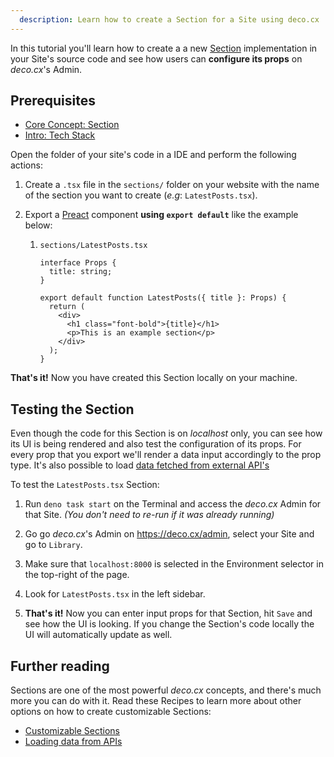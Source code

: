 ```yaml
---
  description: Learn how to create a Section for a Site using deco.cx
---
```


In this tutorial you'll learn how to create a a new
[Section](https://www.deco.cx/docs/en/concepts/section) implementation in your
Site's source code and see how users can **configure its props** on _deco.cx_'s
Admin.

## Prerequisites

- [Core Concept: Section](https://www.deco.cx/docs/en/concepts/section)
- [Intro: Tech Stack](http://www.deco.cx/docs/en/introduction/tech-stack)

Open the folder of your site's code in a IDE and perform the following actions:

1. Create a `.tsx` file in the `sections/` folder on your website with the name
   of the section you want to create (_e.g_: `LatestPosts.tsx`).

2. Export a [Preact](https://preactjs.com/) component **using `export default`**
   like the example below:

   1. `sections/LatestPosts.tsx`

      ```tsx
      interface Props {
        title: string;
      }

      export default function LatestPosts({ title }: Props) {
        return (
          <div>
            <h1 class="font-bold">{title}</h1>
            <p>This is an example section</p>
          </div>
        );
      }
      ```

**That's it!** Now you have created this Section locally on your machine.

## Testing the Section

Even though the code for this Section is on _localhost_ only, you can see how
its UI is being rendered and also test the configuration of its props. For every
prop that you export we'll render a data input accordingly to the prop type.
It's also possible to load
[data fetched from external API's](https://www.deco.cx/docs/en/concepts/section)

<!-- TODO: Fix this link -->

To test the `LatestPosts.tsx` Section:

1. Run `deno task start` on the Terminal and access the _deco.cx_ Admin for that
   Site. _(You don't need to re-run if it was already running)_

2. Go go _deco.cx_'s Admin on https://deco.cx/admin, select your Site and go to
   `Library`.

3. Make sure that `localhost:8000` is selected in the Environment selector in
   the top-right of the page.

4. Look for `LatestPosts.tsx` in the left sidebar.

5. **That's it!** Now you can enter input props for that Section, hit `Save` and
   see how the UI is looking. If you change the Section's code locally the UI
   will automatically update as well.

## Further reading

Sections are one of the most powerful _deco.cx_ concepts, and there's much more you can do with it. Read these Recipes to learn more about other options on how to create customizable Sections:

- [Customizable Sections]()
- [Loading data from APIs]()
